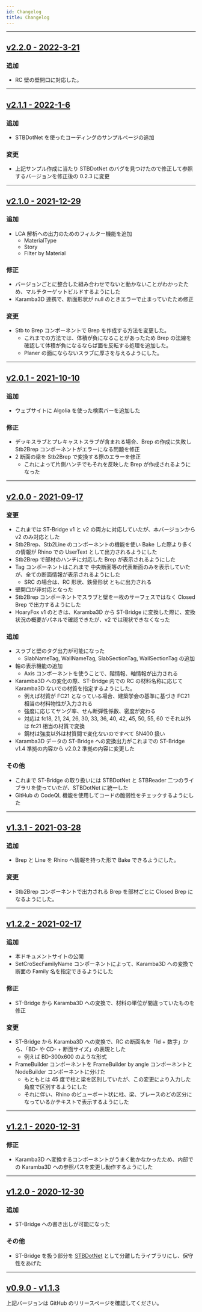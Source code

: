 ```yaml
---
id: Changelog
title: Changelog
---
```


---

## [v2.2.0 - 2022-3-21](https://github.com/hrntsm/HoaryFox/releases/tag/v2.2.0)

### 追加

- RC 壁の壁開口に対応した。

---

## [v2.1.1 - 2022-1-6](https://github.com/hrntsm/HoaryFox/releases/tag/v2.1.1)

### 追加

- STBDotNet を使ったコーディングのサンプルページの追加

### 変更

- 上記サンプル作成に当たり STBDotNet のバグを見つけたので修正して参照するバージョンを修正後の 0.2.3 に変更

---

## [v2.1.0 - 2021-12-29](https://github.com/hrntsm/HoaryFox/releases/tag/v2.1.0)

### 追加

- LCA 解析への出力のためのフィルター機能を追加
  - MaterialType
  - Story
  - Filter by Material

### 修正

- バージョンごとに整合した組み合わせでないと動かないことがわかったため、マルチターゲットビルドするようにした
- Karamba3D 連携で、断面形状が null のときエラーで止まっていたため修正

### 変更

- Stb to Brep コンポーネントで Brep を作成する方法を変更した。
  - これまでの方法では、体積が負になることがあったため Brep の法線を確認して体積が負になるならば面を反転する処理を追加した。
  - Planer の面にならないスラブに厚さを与えるようにした。

---

## [v2.0.1 - 2021-10-10](https://github.com/hrntsm/HoaryFox/releases/tag/v2.0.1)

### 追加

- ウェブサイトに Algolia を使った検索バーを追加した

### 修正

- デッキスラブとプレキャストスラブが含まれる場合、Brep の作成に失敗し Stb2Brep コンポーネントがエラーになる問題を修正
- 2 断面の梁を Stb2Brep で変換する際のエラーを修正
  - これによって片側ハンチでもそれを反映した Brep が作成されるようになった

---

## [v2.0.0 - 2021-09-17](https://github.com/hrntsm/HoaryFox/releases/tag/v2.0.0)

### 変更

- これまでは ST-Bridge v1 と v2 の両方に対応していたが、本バージョンから v2 のみ対応とした
- Stb2Brep、Stb2Line のコンポーネントの機能を使い Bake した際より多くの情報が Rhino での UserText として出力されるようにした
- Stb2Brep で部材のハンチに対応した Brep が表示されるようにした
- Tag コンポーネントはこれまで 中央断面等の代表断面のみを表示していたが、全ての断面情報が表示されるようにした
  - SRC の場合は、RC 形状、鉄骨形状 ともに出力される
- 壁開口が非対応となった
- Stb2Brep コンポーネントでスラブと壁を一枚のサーフェスではなく Closed Brep で出力するようにした
- HoaryFox v1 のときは、Karamba3D から ST-Bridge に変換した際に、変換状況の概要がパネルで確認できたが、v2 では現状できなくなった

### 追加

- スラブと壁のタグ出力が可能になった
  - SlabNameTag, WallNameTag, SlabSectionTag, WallSectionTag の追加
- 軸の表示機能の追加
  - Axis コンポーネントを使うことで、階情報、軸情報が出力される
- Karamba3D への変化の際、ST-Bridge 内での RC の材料名称に応じて Karamba3D ないでの材質を指定するようにした。
  - 例えば材質が FC21 となっている場合、建築学会の基準に基づき FC21 相当の材料物性が入力される
  - 強度に応じてヤング率、せん断弾性係数、密度が変わる
  - 対応は fc18, 21, 24, 26, 30, 33, 36, 40, 42, 45, 50, 55, 60 でそれ以外は fc21 相当の材質で変換
  - 鋼材は強度以外は材質間で変化ないのですべて SN400 扱い
- Karamba3D データの ST-Bridge への変換出力がこれまでの ST-Bridge v1.4 準拠の内容から v2.0.2 準拠の内容に変更した

### その他

- これまで ST-Bridge の取り扱いには STBDotNet と STBReader 二つのライブラリを使っていたが、STBDotNet に統一した
- GitHub の CodeQL 機能を使用してコードの脆弱性をチェックするようにした

---

## [v1.3.1 - 2021-03-28](https://github.com/hrntsm/HoaryFox/releases/tag/v1.3.1)

### 追加

- Brep と Line を Rhino へ情報を持った形で Bake できるようにした。

### 変更

- Stb2Brep コンポーネントで出力される Brep を部材ごとに Closed Brep になるようにした。

---

## [v1.2.2 - 2021-02-17](https://github.com/hrntsm/HoaryFox/releases/tag/v1.2.2)

### 追加

- 本ドキュメントサイトの公開
- SetCroSecFamilyName コンポーネントによって、Karamba3D への変換で断面の Family 名を指定できるようにした

### 修正

- ST-Bridge から Karamba3D への変換で、材料の単位が間違っていたものを修正

### 変更

- ST-Bridge から Karamba3D への変換で、RC の断面名を「Id + 数字」から、「BD- や CD- + 断面サイズ」の表現とした
  - 例えば BD-300x600 のような形式
- FrameBuilder コンポーネントを FrameBuilder by angle コンポーネントと NodeBuilder コンポーネントに分けた
  - もともとは 45 度で柱と梁を区別していたが、この変更により入力した角度で区別するようにした
  - それに伴い、Rhino のビューポート状に柱、梁、ブレースのどの区分になっているかテキストで表示するようにした

---

## [v1.2.1 - 2020-12-31](https://github.com/hrntsm/HoaryFox/releases/tag/v1.2.1)

### 修正

- Karamba3D へ変換するコンポーネントがうまく動かなかったため、内部での Karamba3D への参照パスを変更し動作するようにした

---

## [v1.2.0 - 2020-12-30](https://github.com/hrntsm/HoaryFox/releases/tag/v1.2.0)

### 追加

- ST-Bridge への書き出しが可能になった

### その他

- ST-Bridge を扱う部分を [STBDotNet](https://github.com/hrntsm/STBDotNet/tree/main) として分離したライブラリにし、保守性をあげた

---

## [v0.9.0 - v1.1.3](https://github.com/hrntsm/HoaryFox/releases)

上記バージョンは GitHub のリリースページを確認してください。
